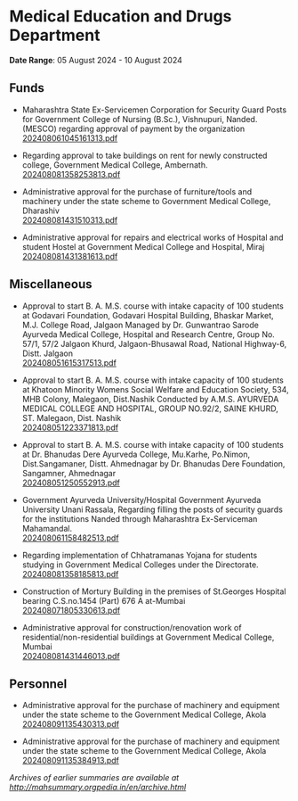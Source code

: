 # Medical Education and Drugs Department

**Date Range**: 05 August 2024 - 10 August 2024


## Funds
- Maharashtra State Ex-Servicemen Corporation for Security Guard Posts for Government College of Nursing (B.Sc.), Vishnupuri, Nanded. (MESCO) regarding approval of payment by the organization\
  [202408061045161313.pdf](https://gr.maharashtra.gov.in/Site/Upload/Government%20Resolutions/English/202408061045161313.pdf)

- Regarding approval to take buildings on rent for newly constructed college, Government Medical College, Ambernath.\
  [202408081358253813.pdf](https://gr.maharashtra.gov.in/Site/Upload/Government%20Resolutions/English/202408081358253813.pdf)

- Administrative approval for the purchase of furniture/tools and machinery under the state scheme to Government Medical College, Dharashiv\
  [202408081431510313.pdf](https://gr.maharashtra.gov.in/Site/Upload/Government%20Resolutions/English/202408081431510313.pdf)

- Administrative approval for repairs and electrical works of Hospital and student Hostel at Government Medical College and Hospital, Miraj\
  [202408081431381613.pdf](https://gr.maharashtra.gov.in/Site/Upload/Government%20Resolutions/English/202408081431381613.pdf)

## Miscellaneous
- Approval to start B. A. M.S. course with intake capacity of 100 students at Godavari Foundation, Godavari Hospital Building, Bhaskar Market, M.J. College Road, Jalgaon Managed by Dr. Gunwantrao Sarode Ayurveda Medical College, Hospital and Research Centre, Group No. 57/1, 57/2 Jalgaon Khurd, Jalgaon-Bhusawal Road, National Highway-6, Distt. Jalgaon\
  [202408051615317513.pdf](https://gr.maharashtra.gov.in/Site/Upload/Government%20Resolutions/English/202408051615317513.pdf)

- Approval to start B. A. M.S. course with intake capacity of 100 students at Khatoon Minority Womens Social Welfare and Education Society, 534, MHB Colony, Malegaon, Dist.Nashik Conducted by A.M.S. AYURVEDA MEDICAL COLLEGE AND HOSPITAL, GROUP NO.92/2, SAINE KHURD, ST. Malegaon, Dist. Nashik\
  [202408051223371813.pdf](https://gr.maharashtra.gov.in/Site/Upload/Government%20Resolutions/English/202408051223371813.pdf)

- Approval to start B. A. M.S. course with intake capacity of 100 students at Dr. Bhanudas Dere Ayurveda College, Mu.Karhe, Po.Nimon, Dist.Sangamaner, Distt. Ahmednagar by Dr. Bhanudas Dere Foundation, Sangamner, Ahmednagar\
  [202408051250552913.pdf](https://gr.maharashtra.gov.in/Site/Upload/Government%20Resolutions/English/202408051250552913.pdf)

- Government Ayurveda University/Hospital Government Ayurveda University Unani Rassala, Regarding filling the posts of security guards for the institutions Nanded through Maharashtra Ex-Serviceman Mahamandal.\
  [202408061158482513.pdf](https://gr.maharashtra.gov.in/Site/Upload/Government%20Resolutions/English/202408061158482513.pdf)

- Regarding implementation of Chhatramanas Yojana for students studying in Government Medical Colleges under the Directorate.\
  [202408081358185813.pdf](https://gr.maharashtra.gov.in/Site/Upload/Government%20Resolutions/English/202408081358185813.pdf)

- Construction of Mortury Building in the premises of St.Georges Hospital bearing C.S.no.1454 (Part) 676 A at-Mumbai\
  [202408071805330613.pdf](https://gr.maharashtra.gov.in/Site/Upload/Government%20Resolutions/English/202408071805330613.pdf)

- Administrative approval for construction/renovation work of residential/non-residential buildings at Government Medical College, Mumbai\
  [202408081431446013.pdf](https://gr.maharashtra.gov.in/Site/Upload/Government%20Resolutions/English/202408081431446013.pdf)

## Personnel
- Administrative approval for the purchase of machinery and equipment under the state scheme to the Government Medical College, Akola\
  [202408091135430313.pdf](https://gr.maharashtra.gov.in/Site/Upload/Government%20Resolutions/English/202408091135430313.pdf)

- Administrative approval for the purchase of machinery and equipment under the state scheme to the Government Medical College, Akola\
  [202408091135384913.pdf](https://gr.maharashtra.gov.in/Site/Upload/Government%20Resolutions/English/202408091135384913.pdf)


*Archives of earlier summaries are available at http://mahsummary.orgpedia.in/en/archive.html*